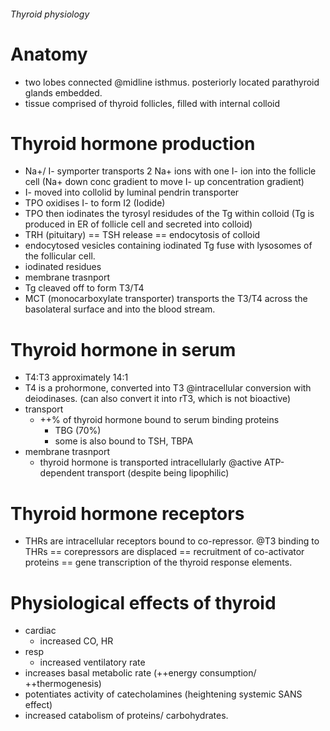 ###### Thyroid physiology

# Anatomy
- two lobes connected @midline isthmus. posteriorly located parathyroid glands embedded. 
- tissue comprised of thyroid follicles, filled with internal colloid

# Thyroid hormone production
- Na+/ I- symporter transports 2 Na+ ions with one I- ion into the follicle cell (Na+ down conc gradient to move I- up concentration gradient)
-  I- moved into collolid by luminal pendrin transporter
-  TPO oxidises I- to form I2 (Iodide)
-  TPO then iodinates the tyrosyl residudes of the Tg within colloid (Tg is produced in ER of follicle cell and secreted into colloid)
-  TRH (pituitary) == TSH release == endocytosis of colloid
-  endocytosed vesicles containing iodinated Tg fuse with lysosomes of the follicular cell. 
-  iodinated residues 
- membrane trasnport
- Tg cleaved off to form T3/T4
-  MCT (monocarboxylate transporter) transports the T3/T4 across the basolateral surface and into the blood stream. 

# Thyroid hormone in serum
- T4:T3 approximately 14:1
- T4 is a prohormone, converted into T3 @intracellular conversion with deiodinases. (can also convert it into rT3, which is not bioactive) 
- transport
    + ++% of thyroid hormone bound to serum binding proteins
        * TBG (70%)
        * some is also bound to TSH, TBPA
- membrane trasnport
    + thyroid hormone is transported intracellularly @active ATP-dependent transport (despite being lipophilic)
    
# Thyroid hormone receptors
- THRs are intracellular receptors bound to co-repressor. @T3 binding to THRs == corepressors are displaced == recruitment of co-activator proteins == gene transcription of the thyroid response elements.

# Physiological effects of thyroid 
- cardiac
    + increased CO, HR
- resp
    + increased ventilatory rate
- increases basal metabolic rate (++energy consumption/ ++thermogenesis)
- potentiates activity of catecholamines (heightening systemic SANS effect)
- increased catabolism of proteins/ carbohydrates.